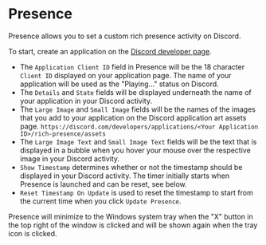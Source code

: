 # Presence

Presence allows you to set a custom rich presence activity on Discord.

To start, create an application on the [Discord developer page](https://discord.com/developers/applications).

- The `Application Client ID` field in Presence will be the 18 character `Client ID` displayed on your application page. The name of your application will be used as the "Playing..." status on Discord.
- The `Details` and `State` fields will be displayed underneath the name of your application in your Discord activity.
- The `Large Image` and `Small Image` fields will be the names of the images that you add to your application on the Discord application art assets page. `https://discord.com/developers/applications/<Your Application ID>/rich-presence/assets` 
- The `Large Image Text` and `Small Image Text` fields will be the text that is displayed in a bubble when you hover your mouse over the respective image in your Discord activity.
- `Show Timestamp` determines whether or not the timestamp should be displayed in your Discord activity. The timer initially starts when Presence is launched and can be reset, see below.
- `Reset Timestamp On Update` is used to reset the timestamp to start from the current time when you click `Update Presence`.

Presence will minimize to the Windows system tray when the "X" button in the top right of the window is clicked and will be shown again when the tray icon is clicked.
